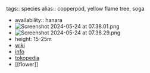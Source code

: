 tags:: species
alias:: copperpod, yellow flame tree, soga

- availability:: hanara
- ![Screenshot 2024-05-24 at 07.38.01.png](https://peach-geographical-bat-397.mypinata.cloud/ipfs/QmU5zmmDGPQLuyPic3gS5uVxzAVCwSkh9z88C6hrJ6bGxz)
- ![Screenshot 2024-05-24 at 07.38.29.png](https://peach-geographical-bat-397.mypinata.cloud/ipfs/QmYMhBqdagNwwivif4CTtQGHQJj3igxmW87VoWFq96amLU)
- height: 15-25m
- [wiki](https://en.wikipedia.org/wiki/Peltophorum_pterocarpum)
- [info](http://www.plantsofasia.com/index/peltophorum/0-110)
- [tokopedia](https://www.tokopedia.com/javacrouse/bibit-peltophorum-pterocarpum-copperpod-bonggolan?extParam=ivf%3Dfalse%26src%3Dsearch)
- [[flower]]